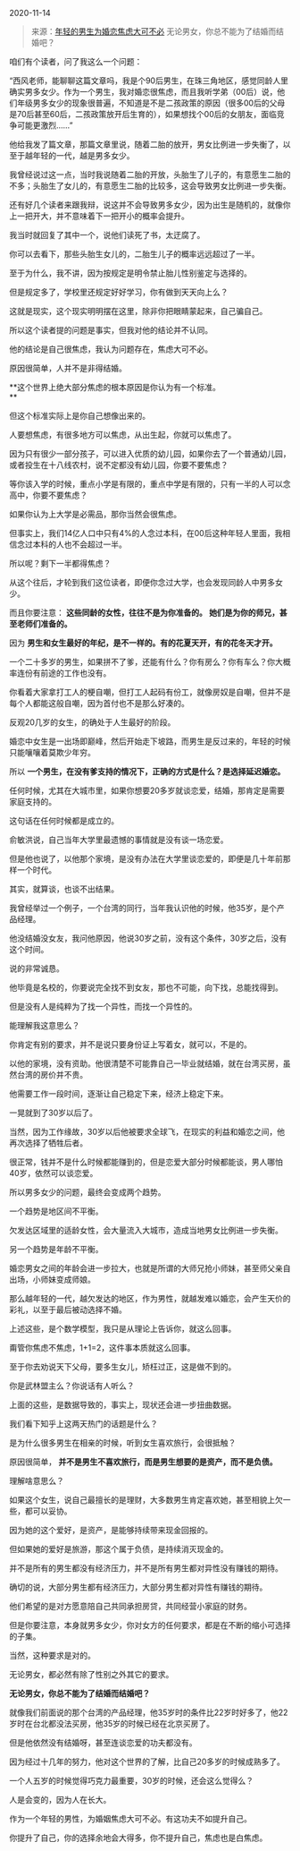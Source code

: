 2020-11-14

> 来源：[年轻的男生为婚恋焦虑大可不必](http://mp.weixin.qq.com/s?__biz=MzU3NDc5Nzc0NQ==&mid=2247495315&idx=1&sn=1a7b3c2266f1c60c6e4b2eab85f09194&chksm=fd2e4c4dca59c55bed7e6838036463d6247bd3d488669fd3f9c299dd8f4149160f2007e9caf6&scene=27#wechat_redirect)
> 无论男女，你总不能为了结婚而结婚吧？

咱们有个读者，问了我这么一个问题：  

  

“西风老师，能聊聊这篇文章吗，我是个90后男生，在珠三角地区，感觉同龄人里确实男多女少。作为一个男生，我对婚恋很焦虑，而且我听学弟（00后）说，他们年级男多女少的现象很普遍，不知道是不是二孩政策的原因（很多00后的父母是70后甚至60后，二孩政策放开后生育的），如果想找个00后的女朋友，面临竞争可能更激烈……”

  

他给我发了篇文章，那篇文章里说，随着二胎的放开，男女比例进一步失衡了，以至于越年轻的一代，越是男多女少。  

  

我曾经说过这一点，当时我说随着二胎的开放，头胎生了儿子的，有意愿生二胎的不多；头胎生了女儿的，有意愿生二胎的比较多，这会导致男女比例进一步失衡。

  

还有好几个读者来跟我辩，说这并不会导致男多女少，因为出生是随机的，就像你上一把开大，并不意味着下一把开小的概率会提升。

  

我当时就回复了其中一个，说他们读死了书，太迂腐了。  

  

你可以去看下，那些头胎生女儿的，二胎生儿子的概率远远超过了一半。  

  

至于为什么，我不讲，因为按规定是明令禁止胎儿性别鉴定与选择的。  

  

但是规定多了，学校里还规定好好学习，你有做到天天向上么？

  

这就是现实，这个现实明明摆在这里，除非你把眼睛蒙起来，自己骗自己。

  

所以这个读者提的问题是事实，但我对他的结论并不认同。

  

他的结论是自己很焦虑，我认为问题存在，焦虑大可不必。  

  

原因很简单，人并不是非得结婚。

  

 **这个世界上绝大部分焦虑的根本原因是你认为有一个标准。  
**

  

但这个标准实际上是你自己想像出来的。  

  

人要想焦虑，有很多地方可以焦虑，从出生起，你就可以焦虑了。  

  

因为只有很少一部分孩子，可以进入优质的幼儿园，如果你去了一个普通幼儿园，或者投生在十八线农村，说不定都没有幼儿园，你要不要焦虑？  

  

等你该入学的时候，重点小学是有限的，重点中学是有限的，只有一半的人可以念高中，你要不要焦虑？  

  

如果你认为上大学是必需品，那你当然会很焦虑。  

  

但事实上，我们14亿人口中只有4%的人念过本科，在00后这种年轻人里面，我相信念过本科的人也不会超过一半。

  

所以呢？剩下一半都得焦虑？

  

从这个往后，才轮到我们这位读者，即便你念过大学，也会发现同龄人中男多女少。

  

而且你要注意： **这些同龄的女性，往往不是为你准备的。** **她们是为你的师兄，甚至老师们准备的。**

  

因为 **男生和女生最好的年纪，是不一样的。有的花夏天开，有的花冬天才开。**  

  

一个二十多岁的男生，如果拼不了爹，还能有什么？你有房么？你有车么？你大概率连份有前途的工作也没有。  

  

你看着大家拿打工人的梗自嘲，但打工人起码有份工，就像房奴是自嘲，但并不是每个人都能这般自嘲，因为首付也不是那么好凑的。

  

反观20几岁的女生，的确处于人生最好的阶段。  

  

婚恋中女生是一出场即巅峰，然后开始走下坡路，而男生是反过来的，年轻的时候只能嚷嚷着莫欺少年穷。

  

所以 **一个男生，在没有爹支持的情况下，正确的方式是什么？是选择延迟婚恋。**  

  

任何时候，尤其在大城市里，如果你想要20多岁就谈恋爱，结婚，那肯定是需要家庭支持的。  

  

这句话在任何时候都是成立的。  

  

俞敏洪说，自己当年大学里最遗憾的事情就是没有谈一场恋爱。

  

但是他也说了，以他那个家境，是没有办法在大学里谈恋爱的，即便是几十年前那样一个时代。

  

其实，就算谈，也谈不出结果。  

  

我曾经举过一个例子，一个台湾的同行，当年我认识他的时候，他35岁，是个产品经理。

  

他没结婚没女友，我问他原因，他说30岁之前，没有这个条件，30岁之后，没有这个时间。  

  

说的非常诚恳。

  

他毕竟是名校的，你要说完全找不到女友，那也不可能，向下找，总能找得到。  

  

但是没有人是纯粹为了找一个异性，而找一个异性的。

  

能理解我这意思么？

  

你肯定有别的要求，并不是说只要身份证上写着女，就可以，不是的。

  

以他的家境，没有资助。他很清楚不可能靠自己一毕业就结婚，就在台湾买房，虽然台湾的房价并不贵。  

  

他需要工作一段时间，逐渐让自己稳定下来，经济上稳定下来。  

  

一晃就到了30岁以后了。  

  

当然，因为工作缘故，30岁以后他被要求全球飞，在现实的利益和婚恋之间，他再次选择了牺牲后者。  

  

很正常，钱并不是什么时候都能赚到的，但是恋爱大部分时候都能谈，男人哪怕40岁，依然可以谈恋爱。  

  

所以男多女少的问题，最终会变成两个趋势。  

  

一个趋势是地区间不平衡。

  

欠发达区域里的适龄女性，会大量流入大城市，造成当地男女比例进一步失衡。  

  

另一个趋势是年龄不平衡。

  

婚恋男女之间的年龄会进一步拉大，也就是所谓的大师兄抢小师妹，甚至师父亲自出场，小师妹变成师娘。

  

那么越年轻的一代，越欠发达的地区，作为男性，就越发难以婚恋，会产生天价的彩礼，以至于最后被动选择不婚。

  

上述这些，是个数学模型，我只是从理论上告诉你，就这么回事。  

  

甭管你焦虑不焦虑，1+1=2，这件事本质就这么回事。  

  

至于你去劝说天下父母，要多生女儿，矫枉过正，这是做不到的。  

  

你是武林盟主么？你说话有人听么？

  

上面的这些，是数据导致的，事实上，现状还会进一步扭曲数据。

  

我们看下知乎上这两天热门的话题是什么？  

  

是为什么很多男生在相亲的时候，听到女生喜欢旅行，会很抵触？

  

原因很简单， **并不是男生不喜欢旅行，而是男生想要的是资产，而不是负债。**  

  

理解啥意思么？

  

如果这个女生，说自己最擅长的是理财，大多数男生肯定喜欢她，甚至相貌上欠一些，都可以妥协。

  

因为她的这个爱好，是资产，是能够持续带来现金回报的。  

  

但如果她的爱好是旅游，那这个属于负债，是持续消灭现金的。

  

并不是所有的男生都没有经济压力，并不是所有男生都对异性没有赚钱的期待。  

  

确切的说，大部分男生都有经济压力，大部分男生都对异性有赚钱的期待。

  

他们希望的是对方愿意陪自己共同承担房贷，共同经营小家庭的财务。  

  

但是你要注意，本身就男多女少，你对女方的任何要求，都是在不断的缩小可选择的子集。  

  

当然，这种要求是对的。  

  

无论男女，都必然有除了性别之外其它的要求。

  

 **无论男女，你总不能为了结婚而结婚吧？**

  

就像我们前面说的那个台湾的产品经理，他35岁时的条件比22岁时好多了，他22岁时在台北都没法买房，他35岁的时候已经在北京买房了。  

  

但是他依然没有结婚呀，甚至连谈恋爱的功夫都没有。  

  

因为经过十几年的努力，他对这个世界的了解，比自己20多岁的时候成熟多了。  

  

一个人五岁的时候觉得巧克力最重要，30岁的时候，还会这么觉得么？  

  

人是会变的，因为人在长大。  

  

作为一个年轻的男性，为婚姻焦虑大可不必。有这功夫不如提升自己。

  

你提升了自己，你的选择余地会大得多，你不提升自己，焦虑也是白焦虑。

